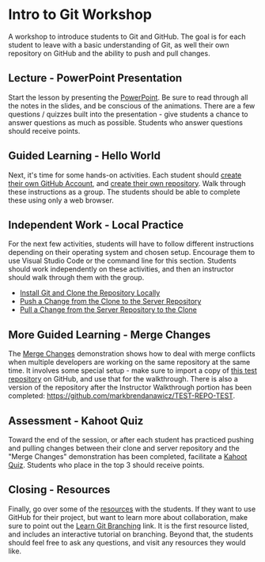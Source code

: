 # Intro to Git Workshop
A workshop to introduce students to Git and GitHub. The goal is for each student to leave with a basic understanding of Git, as well their own repository on GitHub and the ability to push and pull changes.

## Lecture - PowerPoint Presentation
Start the lesson by presenting the [PowerPoint](Presentation.pptx). Be sure to read through all the notes in the slides, and be conscious of the animations. There are a few questions / quizzes built into the presentation - give students a chance to answer questions as much as possible. Students who answer questions should receive points.

## Guided Learning - Hello World
Next, it's time for some hands-on activities. Each student should [create their own GitHub Account](MakeAGitHubAccount.md), and [create their own repository](HelloWorld.md). Walk through these instructions as a group. The students should be able to complete these using only a web browser.

## Independent Work - Local Practice
For the next few activities, students will have to follow different instructions depending on their operating system and chosen setup. Encourage them to use Visual Studio Code or the command line for this section. Students should work independently on these activities, and then an instructor should walk through them with the group.

- [Install Git and Clone the Repository Locally](LocalSetup.md)
- [Push a Change from the Clone to the Server Repository](PushChanges.md)
- [Pull a Change from the Server Repository to the Clone](PullChanges.md)

## More Guided Learning - Merge Changes
The [Merge Changes](MergeChanges.md) demonstration shows how to deal with merge conflicts when multiple developers are working on the same repository at the same time. It involves some special setup - make sure to import a copy of [this test repository](https://github.com/markbrendanawicz/TEST-REPO) on GitHub, and use that for the walkthrough. There is also a version of the repository after the Instructor Walkthrough portion has been completed: https://github.com/markbrendanawicz/TEST-REPO-TEST.

## Assessment - Kahoot Quiz
Toward the end of the session, or after each student has practiced pushing and pulling changes between their clone and server repository and the "Merge Changes" demonstration has been completed, facilitate a [Kahoot Quiz](https://create.kahoot.it/details/intro-to-git-review/65637e11-a02d-4a8a-b24f-73d53316e6e0). Students who place in the top 3 should receive points.

## Closing - Resources
Finally, go over some of the [resources](Resources.md) with the students. If they want to use GitHub for their project, but want to learn more about collaboration, make sure to point out the [Learn Git Branching](https://learngitbranching.js.org/) link. It is the first resource listed, and includes an interactive tutorial on branching. Beyond that, the students should feel free to ask any questions, and visit any resources they would like.